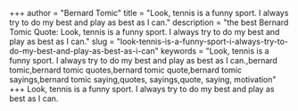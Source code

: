+++
author = "Bernard Tomic"
title = "Look, tennis is a funny sport. I always try to do my best and play as best as I can."
description = "the best Bernard Tomic Quote: Look, tennis is a funny sport. I always try to do my best and play as best as I can."
slug = "look-tennis-is-a-funny-sport-i-always-try-to-do-my-best-and-play-as-best-as-i-can"
keywords = "Look, tennis is a funny sport. I always try to do my best and play as best as I can.,bernard tomic,bernard tomic quotes,bernard tomic quote,bernard tomic sayings,bernard tomic saying,quotes, sayings,quote, saying, motivation"
+++
Look, tennis is a funny sport. I always try to do my best and play as best as I can.
